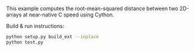 This example computes the root-mean-squared distance between two 2D-arrays
at near-native C speed using Cython.

Build & run instructions:

```bash
python setup.py build_ext --inplace
python test.py
```
